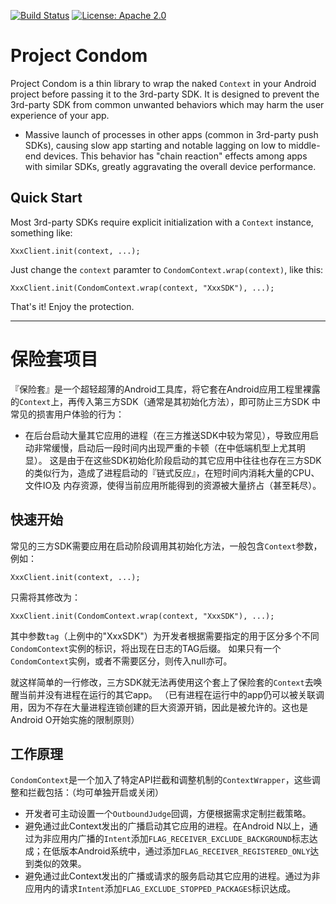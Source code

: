 [![Build Status](https://travis-ci.org/oasisfeng/condom.svg?branch=master)](https://travis-ci.org/oasisfeng/condom)
[![License: Apache 2.0](https://img.shields.io/badge/license-Apache%202.0-blue.svg)](LICENSE)

# Project Condom

Project Condom is a thin library to wrap the naked `Context` in your Android project before passing it to the 3rd-party SDK.
It is designed to prevent the 3rd-party SDK from common unwanted behaviors which may harm the user experience of your app.

* Massive launch of processes in other apps (common in 3rd-party push SDKs), causing slow app starting and notable lagging
on low to middle-end devices. This behavior has "chain reaction" effects among apps with similar SDKs, greatly aggravating
the overall device performance.

## Quick Start

Most 3rd-party SDKs require explicit initialization with a `Context` instance, something like:

```
XxxClient.init(context, ...);
```

Just change the `context` paramter to `CondomContext.wrap(context)`, like this:

```
XxxClient.init(CondomContext.wrap(context, "XxxSDK"), ...);
```

That's it! Enjoy the protection.

---------------

# 保险套项目

『保险套』是一个超轻超薄的Android工具库，将它套在Android应用工程里裸露的`Context`上，再传入第三方SDK（通常是其初始化方法），即可防止三方SDK
中常见的损害用户体验的行为：

* 在后台启动大量其它应用的进程（在三方推送SDK中较为常见），导致应用启动非常缓慢，启动后一段时间内出现严重的卡顿（在中低端机型上尤其明显）。
这是由于在这些SDK初始化阶段启动的其它应用中往往也存在三方SDK的类似行为，造成了进程启动的『链式反应』，在短时间内消耗大量的CPU、文件IO及
内存资源，使得当前应用所能得到的资源被大量挤占（甚至耗尽）。

## 快速开始

常见的三方SDK需要应用在启动阶段调用其初始化方法，一般包含`Context`参数，例如：

```
XxxClient.init(context, ...);
```

只需将其修改为：

```
XxxClient.init(CondomContext.wrap(context, "XxxSDK"), ...);
```

其中参数`tag`（上例中的"XxxSDK"）为开发者根据需要指定的用于区分多个不同`CondomContext`实例的标识，将出现在日志的TAG后缀。
如果只有一个`CondomContext`实例，或者不需要区分，则传入null亦可。

就这样简单的一行修改，三方SDK就无法再使用这个套上了保险套的`Context`去唤醒当前并没有进程在运行的其它app。
（已有进程在运行中的app仍可以被关联调用，因为不存在大量进程连锁创建的巨大资源开销，因此是被允许的。这也是Android O开始实施的限制原则）

## 工作原理

`CondomContext`是一个加入了特定API拦截和调整机制的`ContextWrapper`，这些调整和拦截包括：（均可单独开启或关闭）

* 开发者可主动设置一个```OutboundJudge```回调，方便根据需求定制拦截策略。
* 避免通过此Context发出的广播启动其它应用的进程。在Android N以上，通过为非应用内广播的```Intent```添加```FLAG_RECEIVER_EXCLUDE_BACKGROUND```标志达成；在低版本Android系统中，通过添加```FLAG_RECEIVER_REGISTERED_ONLY```达到类似的效果。
* 避免通过此Context发出的广播或请求的服务启动其它应用的进程。通过为非应用内的请求```Intent```添加```FLAG_EXCLUDE_STOPPED_PACKAGES```标识达成。
